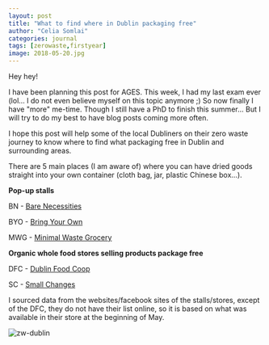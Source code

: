```yaml
---
layout: post
title: "What to find where in Dublin packaging free"
author: "Celia Somlai"
categories: journal
tags: [zerowaste,firstyear]
image: 2018-05-20.jpg
---
```


Hey hey!

I have been planning this post for AGES. This week, I had my last exam ever (lol... I do not even believe myself on this topic anymore ;) So now finally I have "more" me-time.
Though I still have a PhD to finish this summer... But I will try to do my best to have blog posts coming more often.

I hope this post will help some of the local Dubliners on their zero waste journey to know where to find what packaging free in Dublin and surrounding areas.

There are 5 main places (I am aware of) where you can have dried goods straight into your own container (cloth bag, jar, plastic Chinese box...).

**Pop-up stalls**

BN - [Bare Necessities](https://www.facebook.com/BareNecessitiesIreland/)

BYO - [Bring Your Own](https://www.facebook.com/bringyourowncontainers/)

MWG - [Minimal Waste Grocery](https://minimalwastegrocery.com/)

**Organic whole food stores selling products package free**

DFC - [Dublin Food Coop](https://www.dublinfood.coop/)

SC - [Small Changes](https://www.smallchanges.ie/)

I sourced data from the websites/facebook sites of the stalls/stores, except of the DFC, they do not have their list online, so it is based on what was available in their store at the beginning of May.

![zw-dublin](https://www.celiasomlai.com/assets/img/zw-dublin.png "zw-dublin")
